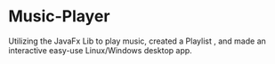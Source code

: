# Music-Player
Utilizing the JavaFx Lib to play music, created a Playlist , and made an interactive easy-use Linux/Windows desktop app. 
